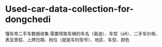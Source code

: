 # Used-car-data-collection-for-dongchedi
懂车帝二手车数据收集  需要爬取车辆的车名（奥迪）、车型（a6）、二手车价格、表显里程、上牌日期、档位（就是车的型号）、地区、车型、颜色
